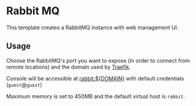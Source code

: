 # Rabbit MQ

This template creates a RabbitMQ instance with web management UI.

## Usage

Choose the RabbitMQ's port you want to expose (in order to connect from remote locations) and the domain used by [Traefik](http://traefik.github.io).

Console will be accessible at [rabbit.${DOMAIN}](http://rabbit.localhost) with default credentials (`guest`@`guest`)

Maximum memory is set to 450MB and the default virtual host is `rabbit`.